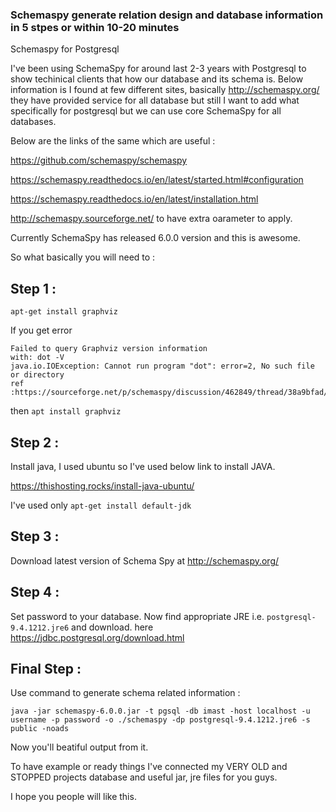 ### Schemaspy generate relation design and database information in 5 stpes or within 10-20 minutes ###
Schemaspy for Postgresql


I've been using SchemaSpy for around last 2-3 years with Postgresql to show techinical clients that how our database and its schema is. Below information is I found at few different sites, basically http://schemaspy.org/ they have provided service for all database but still I want to add what specifically for postgresql but we can use core SchemaSpy for all databases. 

Below are the links of the same which are useful : 

https://github.com/schemaspy/schemaspy

https://schemaspy.readthedocs.io/en/latest/started.html#configuration

https://schemaspy.readthedocs.io/en/latest/installation.html

http://schemaspy.sourceforge.net/  to have extra oarameter to apply.

Currently SchemaSpy has released 6.0.0 version and this is awesome. 

So what basically you will need to : 

## Step 1 : ##

`apt-get install graphviz`

If you get error

    Failed to query Graphviz version information
    with: dot -V
    java.io.IOException: Cannot run program "dot": error=2, No such file or directory
    ref :https://sourceforge.net/p/schemaspy/discussion/462849/thread/38a9bfad/

then `apt install graphviz`

##  Step 2 :  ##

Install java, I used ubuntu so I've used below link to install JAVA.

https://thishosting.rocks/install-java-ubuntu/

I've used only `apt-get install default-jdk`

##  Step 3 :  ## 

Download latest version of Schema Spy at http://schemaspy.org/

##  Step 4 :  ## 
  
  Set password to your database.
  Now find appropriate JRE i.e. `postgresql-9.4.1212.jre6` and download. here https://jdbc.postgresql.org/download.html
    
##  Final Step : ##

Use command to generate schema related information : 

`java -jar schemaspy-6.0.0.jar -t pgsql -db imast -host localhost -u username -p password -o ./schemaspy -dp postgresql-9.4.1212.jre6 -s public -noads`

Now you'll beatiful output from it.

To have example or ready things I've connected my VERY OLD and STOPPED projects database and useful jar, jre files for you guys. 

I hope you people will like this. 
